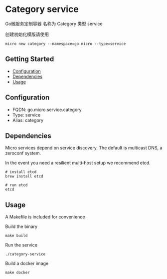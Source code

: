# Category service 
Go微服务定制容器
名称为 Category 类型 service 

创建初始化模版请使用

```
micro new category --namespace=go.micro --type=service
```

## Getting Started

- [Configuration](#configuration)
- [Dependencies](#dependencies)
- [Usage](#usage)

## Configuration

- FQDN: go.micro.service.category
- Type: service
- Alias: category

## Dependencies

Micro services depend on service discovery. The default is multicast DNS, a zeroconf system.

In the event you need a resilient multi-host setup we recommend etcd.

```
# install etcd
brew install etcd

# run etcd
etcd
```

## Usage

A Makefile is included for convenience

Build the binary

```
make build
```

Run the service
```
./category-service
```

Build a docker image
```
make docker
```